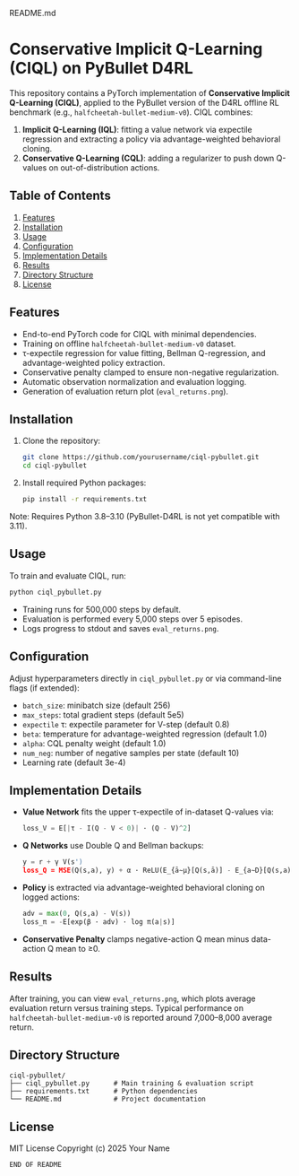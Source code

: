 README.md

# Conservative Implicit Q-Learning (CIQL) on PyBullet D4RL

This repository contains a PyTorch implementation of **Conservative Implicit Q-Learning (CIQL)**,
applied to the PyBullet version of the D4RL offline RL benchmark (e.g., `halfcheetah-bullet-medium-v0`).
CIQL combines:
1. **Implicit Q-Learning (IQL)**: fitting a value network via expectile regression and extracting a policy via advantage-weighted behavioral cloning.
2. **Conservative Q-Learning (CQL)**: adding a regularizer to push down Q-values on out-of-distribution actions.

## Table of Contents
1. [Features](#features)
2. [Installation](#installation)
3. [Usage](#usage)
4. [Configuration](#configuration)
5. [Implementation Details](#implementation-details)
6. [Results](#results)
7. [Directory Structure](#directory-structure)
8. [License](#license)

## Features
- End-to-end PyTorch code for CIQL with minimal dependencies.
- Training on offline `halfcheetah-bullet-medium-v0` dataset.
- τ-expectile regression for value fitting, Bellman Q-regression, and advantage-weighted policy extraction.
- Conservative penalty clamped to ensure non-negative regularization.
- Automatic observation normalization and evaluation logging.
- Generation of evaluation return plot (`eval_returns.png`).

## Installation
1. Clone the repository:
   ```bash
   git clone https://github.com/yourusername/ciql-pybullet.git
   cd ciql-pybullet
   ```
2. Install required Python packages:
   ```bash
   pip install -r requirements.txt
   ```
Note: Requires Python 3.8–3.10 (PyBullet-D4RL is not yet compatible with 3.11).

## Usage
To train and evaluate CIQL, run:
```bash
python ciql_pybullet.py
```
- Training runs for 500,000 steps by default.
- Evaluation is performed every 5,000 steps over 5 episodes.
- Logs progress to stdout and saves `eval_returns.png`.

## Configuration
Adjust hyperparameters directly in `ciql_pybullet.py` or via command-line flags (if extended):
- `batch_size`: minibatch size (default 256)
- `max_steps`: total gradient steps (default 5e5)
- `expectile` τ: expectile parameter for V-step (default 0.8)
- `beta`: temperature for advantage-weighted regression (default 1.0)
- `alpha`: CQL penalty weight (default 1.0)
- `num_neg`: number of negative samples per state (default 10)
- Learning rate (default 3e-4)

## Implementation Details
- **Value Network** fits the upper τ-expectile of in-dataset Q-values via:
 
  ```python
  loss_V = E[|τ - I(Q - V < 0)| · (Q - V)^2]
  ```
- **Q Networks** use Double Q and Bellman backups:
 
  ```python
  y = r + γ V(s')
  loss_Q = MSE(Q(s,a), y) + α · ReLU(E_{ā∼μ}[Q(s,ā)] - E_{a∼D}[Q(s,a)])
  ```
- **Policy** is extracted via advantage-weighted behavioral cloning on logged actions:
 
  ```python
  adv = max(0, Q(s,a) - V(s))
  loss_π = -E[exp(β · adv) · log π(a|s)]
  ```
- **Conservative Penalty** clamps negative-action Q mean minus data-action Q mean to ≥0.

## Results
After training, you can view `eval_returns.png`, which plots average evaluation return
versus training steps. Typical performance on `halfcheetah-bullet-medium-v0` is reported around
7,000–8,000 average return.

## Directory Structure
```
ciql-pybullet/
├── ciql_pybullet.py      # Main training & evaluation script
├── requirements.txt      # Python dependencies
└── README.md             # Project documentation
```

## License
MIT License
Copyright (c) 2025 Your Name
```
END OF README
